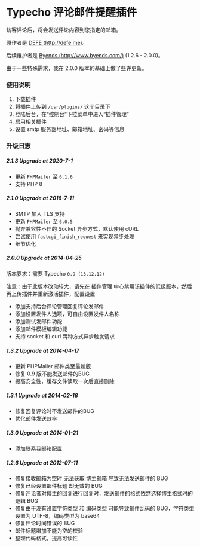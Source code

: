 # Typecho 评论邮件提醒插件

访客评论后，将会发送评论内容到您指定的邮箱。

原作者是 [DEFE (http://defe.me)](http://defe.me)。

后续维护者是 [Byends (http://www.byends.com/)](http://www.byends.com/) (1.2.6 - 2.0.0)。

由于一些特殊需求，我在 2.0.0 版本的基础上做了些许更新。


### 使用说明

1. 下载插件
2. 将插件上传到 `/usr/plugins/` 这个目录下
3. 登陆后台，在“控制台”下拉菜单中进入“插件管理”
4. 启用相关插件
5. 设置 smtp 服务器地址、邮箱地址、密码等信息

### 升级日志

##### 2.1.3 Upgrade at 2020-7-1

- 更新 `PHPMailer` 至 `6.1.6`
- 支持 PHP 8

##### 2.1.0 Upgrade at 2018-7-11

- SMTP 加入 TLS 支持
- 更新 `PHPMailer` 至 `6.0.5`
- 抛弃兼容性不佳的 Socket 异步方式，默认使用 cURL
- 尝试使用 `fastcgi_finish_request` 来实现异步处理
- 细节优化

##### 2.0.0 Upgrade at 2014-04-25

版本要求：需要 Typecho `0.9 (13.12.12)`

注意：由于此版本改动较大，请先在 插件管理 中心禁用该插件的低级版本，然后再上传插件并重新激活插件，配置设置
- 添加支持后台评论管理回复评论发邮件
- 添加设置发件人选项，可自由设置发件人名称
- 添加测试发邮件功能
- 添加邮件模板编辑功能
- 支持 socket 和 curl 两种方式异步触发请求

##### 1.3.2 Upgrade at 2014-04-17
- 更新 PHPMailer 邮件类至最新版
- 修复 0.9 版不能发送邮件的BUG
- 提高安全性，缓存文件读取一次后直接删除

##### 1.3.1 Upgrade at 2014-02-18
- 修复回复评论时不发送邮件的BUG
- 优化邮件发送效率

##### 1.3.0 Upgrade at 2014-01-21
 - 添加联系我邮箱配置
 
##### 1.2.6 Upgrade at 2012-07-11
- 修复接收邮箱为空时 无法获取 博主邮箱 导致无法发送邮件的 BUG
- 修复已经设置邮件标题 却无效的 BUG
- 修复评论者对博主的回复进行回复时，发送邮件的格式依然选择博主格式时的逻辑 BUG
- 修复由于没有设置字符类型 和 编码类型 可能导致邮件乱码的 BUG，字符类型设置为 UTF-8，编码类型为 base64
- 修复评论时间错误的 BUG
- 邮件标题增加不能为空的校验
- 整理代码格式，提高可读性

